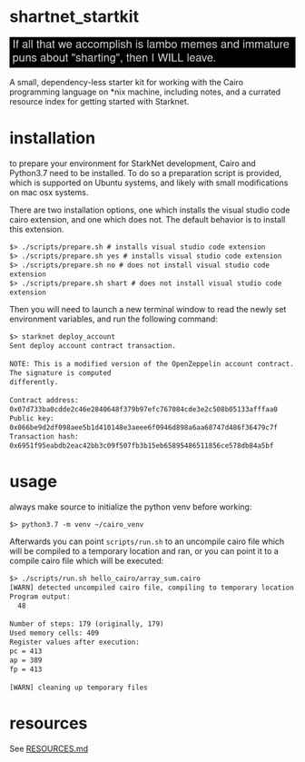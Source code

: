 # shartnet_startkit

![](./assets/meme.png)

A small, dependency-less starter kit for working with the Cairo programming language on *nix machine, including notes, and a currated resource index for getting started with Starknet.

# installation

to prepare your environment for StarkNet development, Cairo and Python3.7 need to be installed. To do so a preparation script is provided, which is supported on Ubuntu systems, and likely with small modifications on mac osx systems.

There are two installation options, one which installs the visual studio code cairo extension, and one which does not. The default behavior is to install this extension.

```shell
$> ./scripts/prepare.sh # installs visual studio code extension
$> ./scripts/prepare.sh yes # installs visual studio code extension
$> ./scripts/prepare.sh no # does not install visual studio code extension
$> ./scripts/prepare.sh shart # does not install visual studio code extension
```

Then you will need to launch a new terminal window to read the newly set environment variables, and run the following command:

```shell
$> starknet deploy_account
Sent deploy account contract transaction.

NOTE: This is a modified version of the OpenZeppelin account contract. The signature is computed
differently.

Contract address: 0x07d733ba0cdde2c46e2840648f379b97efc767084cde3e2c508b05133afffaa0
Public key: 0x066be9d2df098aee5b1d410148e3aeee6f0946d898a6aa68747d486f36479c7f
Transaction hash: 0x6951f95eabdb2eac42bb3c09f507fb3b15eb65895486511856ce578db84a5bf
```

# usage

always make source to initialize the python venv before working:

```shell
$> python3.7 -m venv ~/cairo_venv
```

Afterwards you can point `scripts/run.sh` to an uncompile cairo file which will be compiled to a temporary location and ran, or you can point it to a compile cairo file which will be executed:

```shell
$> ./scripts/run.sh hello_cairo/array_sum.cairo
[WARN] detected uncompiled cairo file, compiling to temporary location
Program output:
  48

Number of steps: 179 (originally, 179)
Used memory cells: 409
Register values after execution:
pc = 413
ap = 389
fp = 413

[WARN] cleaning up temporary files

```

# resources

See [RESOURCES.md](./docs/RESOURCES.md)

